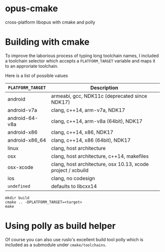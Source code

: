 # opus-cmake
cross-platform libopus with cmake and polly

# Building with cmake
To improve the laborious process of typing long toolchain names, I included a toolchain selector
which accepts a ```PLATFORM_TARGET``` variable and maps it to an approriate toolchain.

Here is a list of possible values

|```PLATFORM_TARGET```   |  Description |
|---|---|
| android  |  armeabi, gcc, NDK11c (deprecated since NDK17) |
| android-v7a  |  clang, c++14, arm-v7a, NDK17 |
| android-64-v8a  | clang, c++14, arm-v8a (64bit), NDK17  |
| android-x86 | clang, c++14, x86, NDK17 |
| android-x86_64 | clang, c++14, x86 (64bit), NDK17 |
| linux | clang, host architecture |
| osx | clang, host architecture, c++14, makefiles |
| osx-xcode | clang, host architecture, osx 10.13, xcode project / xcbuild |
| ios | clang, no codesign |
| ```undefined``` | defaults to libcxx14 |

```
mkdir build
cmake .. -DPLATFORM_TARGET=<target>
make
```

# Using polly as build helper
Of course you can also use ruslo's excellent build tool polly which is included as a submodule under ```cmake/toolchains```.
